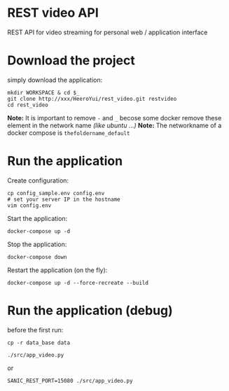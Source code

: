 REST video API
==============

REST API for video streaming for personal web / application interface


Download the project
====================

simply download the application:
```
mkdir WORKSPACE & cd $_
git clone http://xxx/HeeroYui/rest_video.git restvideo
cd rest_video
```

**Note:** It is important to remove ```-``` and ```_``` becose some docker remove these element in the network name _(like ubuntu ...)_
**Note:** The networkname of a docker compose is ```thefoldername_default```


Run the application
===================

Create configuration:
```
cp config_sample.env config.env
# set your server IP in the hostname
vim config.env
```

Start the application:
```
docker-compose up -d
```

Stop the application:
```
docker-compose down
```

Restart the application (on the fly):
```
docker-compose up -d --force-recreate --build
```



Run the application (debug)
===========================
before the first run:
```
cp -r data_base data
```

```
./src/app_video.py
```

or
```
SANIC_REST_PORT=15080 ./src/app_video.py
```


